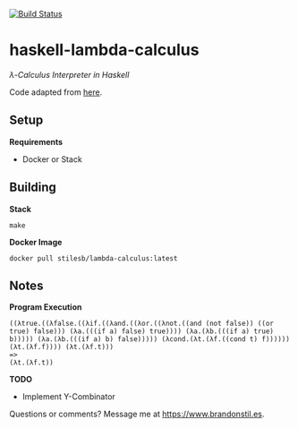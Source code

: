 [![Build Status](https://travis-ci.org/stilesb/haskell-lambda-calculus.svg?branch=master)](https://travis-ci.org/stilesb/haskell-lambda-calculus)

# haskell-lambda-calculus

*λ-Calculus Interpreter in Haskell*

Code adapted from <a href="https://github.com/Hardmath123/haskell-lambda-calculus" target="_blank">here</a>.

## Setup

**Requirements**

* Docker or Stack

## Building

**Stack**

`make`

**Docker Image**

`docker pull stilesb/lambda-calculus:latest`

## Notes

**Program Execution**

```
((λtrue.((λfalse.((λif.((λand.((λor.((λnot.((and (not false)) ((or true) false))) (λa.(((if a) false) true)))) (λa.(λb.(((if a) true) b))))) (λa.(λb.(((if a) b) false))))) (λcond.(λt.(λf.((cond t) f)))))) (λt.(λf.f)))) (λt.(λf.t)))
=>
(λt.(λf.t))
```

**TODO**

* Implement Y-Combinator

Questions or comments? Message me at https://www.brandonstil.es.

